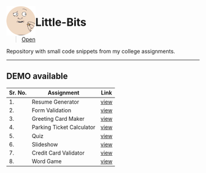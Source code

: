<p>
  <img align="left" width="15%" src="https://github.com/jassusharma660/Little-Bits/blob/master/guide/lilbits.png?raw=true">   
  
# Little-Bits    

>[Open](https://jassusharma660.github.io/Little-Bits/)   

Repository with small code snippets from my college assignments.
</p>    

---    


## DEMO available     

| Sr. No. | Assignment          | Link |
|----|---------------------------|------------------------------------------------------------------------------------------------------------|
| 1. | Resume Generator          | [view](https://github.com/jassusharma660/Little-Bits/blob/master/web/resumeGenerator/resumeGenerator.html) |
| 2. | Form Validation           | [view](https://github.com/jassusharma660/Little-Bits/blob/master/web/formValidation/validateForm.html)     |
| 3. | Greeting Card Maker       | [view](https://github.com/jassusharma660/Little-Bits/blob/master/web/greetings/greetingDesigner.html)      |
| 4. | Parking Ticket Calculator | [view](https://github.com/jassusharma660/Little-Bits/blob/master/web/parkingFee/parkingTickets.html)       |
| 5. | Quiz                      | [view](https://github.com/jassusharma660/Little-Bits/blob/master/web/quiz/quiz.html)                       |
| 6. | Slideshow                 | [view](https://github.com/jassusharma660/Little-Bits/blob/master/web/slideshow/slideShow.html)             |
| 7. | Credit Card Validator     | [view](https://github.com/jassusharma660/Little-Bits/blob/master/web/validateCard/validateCard.html)       |
| 8. | Word Game                 | [view](https://github.com/jassusharma660/Little-Bits/blob/master/web/wordGame/wordGame.html)               |
